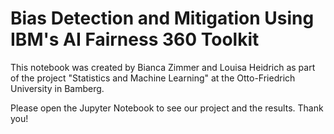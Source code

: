 # Bias Detection and Mitigation Using IBM's AI Fairness 360 Toolkit
This notebook was created by Bianca Zimmer and Louisa Heidrich as part of the project "Statistics and Machine Learning" at the Otto-Friedrich University in Bamberg. 

Please open the Jupyter Notebook to see our project and the results.
Thank you!
